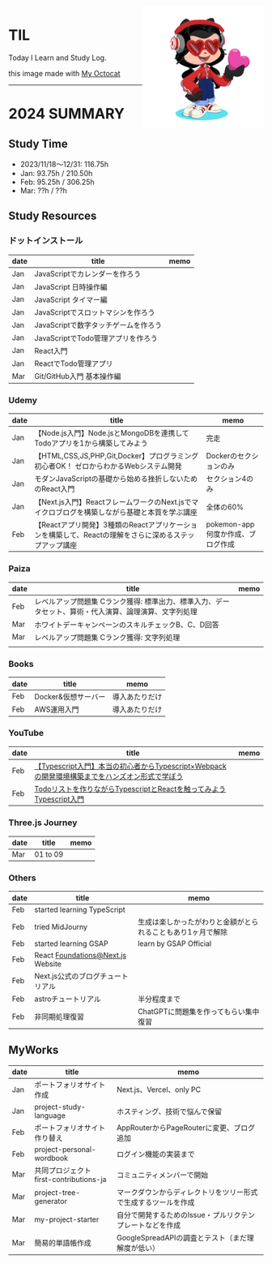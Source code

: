 <img align="right" width="240" src="assets/octcat.png" alt="TIL" />

<div>

# TIL

Today I Learn and Study Log.

this image made with [My Octocat](https://myoctocat.com/)

</div>

---

# 2024 SUMMARY

## Study Time

- 2023/11/18〜12/31: 116.75h
- Jan: 93.75h / 210.50h 
- Feb: 95.25h / 306.25h
- Mar: ??h / ??h

## Study Resources

### ドットインストール

| date | title | memo |
|---|---|---|
| Jan | JavaScriptでカレンダーを作ろう |   |
| Jan  | JavaScript 日時操作編 |   |
| Jan | JavaScript タイマー編 |   |
| Jan | JavaScriptでスロットマシンを作ろう  |   |
| Jan |  JavaScriptで数字タッチゲームを作ろう |   |
| Jan | JavaScriptでTodo管理アプリを作ろう  |   |
| Jan | React入門 |   |
| Jan | ReactでTodo管理アプリ |   |
| Mar |  Git/GitHub入門 基本操作編 |   |


### Udemy
| date | title | memo |
|---|---|---|
| Jan  | 【Node.js入門】Node.jsとMongoDBを連携してTodoアプリを1から構築してみよう | 完走 |
| Jan  | 【HTML,CSS,JS,PHP,Git,Docker】プログラミング初心者OK！ ゼロからわかるWebシステム開発 | Dockerのセクションのみ |
| Jan  | モダンJavaScriptの基礎から始める挫折しないためのReact入門 | セクション4のみ |
| Jan  | 【Next.js入門】ReactフレームワークのNext.jsでマイクロブログを構築しながら基礎と本質を学ぶ講座 | 全体の60% |
| Feb  | 【Reactアプリ開発】3種類のReactアプリケーションを構築して、Reactの理解をさらに深めるステップアップ講座 | pokemon-app何度か作成、ブログ作成 |


### Paiza
| date | title | memo |
|---|---|---|
| Feb | レベルアップ問題集 Cランク獲得: 標準出力、標準入力、データセット、算術・代入演算、論理演算、文字列処理 |   |
| Mar | ホワイトデーキャンペーンのスキルチェックB、C、D回答 |   |
| Mar | レベルアップ問題集 Cランク獲得: 文字列処理 |   |
|   |   |   |


### Books
| date | title | memo |
|---|---|---|
| Feb | Docker&仮想サーバー | 導入あたりだけ |
| Feb | AWS運用入門 | 導入あたりだけ |


### YouTube
| date | title | memo |
|---|---|---|
| Feb | [【Typescript入門】本当の初心者からTypescript×Webpackの開発環境構築までをハンズオン形式で学ぼう](https://www.youtube.com/watch?v=ECc1EXnx7VQ) |   |
| Feb | [Todoリストを作りながらTypescriptとReactを触ってみよう Typescript入門](https://www.youtube.com/watch?v=ANcopd8Bmao&t=29s) |   |


### Three.js Journey
| date | title | memo |
|---|---|---|
| Mar | 01 to 09 |   |


### Others
| date | title | memo |
|---|---|---|
| Feb | started learning TypeScript |   |
| Feb | tried MidJourny | 生成は楽しかったがわりと金額がとられることもあり1ヶ月で解除 |
| Feb | started learning GSAP | learn by GSAP Official |
| Feb | React Foundations@Next.js Website |   |
| Feb | Next.js公式のブログチュートリアル |   |
| Feb | astroチュートリアル | 半分程度まで |
| Feb | 非同期処理復習 | ChatGPTに問題集を作ってもらい集中復習 |


## MyWorks
| date | title | memo |
|---|---|---|
| Jan | ポートフォリオサイト作成 | Next.js、Vercel、only PC |
| Jan | project-study-language | ホスティング、技術で悩んで保留 |
| Feb | ポートフォリオサイト作り替え | AppRouterからPageRouterに変更、ブログ追加 |
| Feb | project-personal-wordbook | ログイン機能の実装まで |
| Mar | 共同プロジェクト<br>first-contributions-ja | コミュニティメンバーで開始 |
| Mar | project-tree-generator | マークダウンからディレクトリをツリー形式で生成するツールを作成 |
| Mar | my-project-starter | 自分で開発するためのIssue・プルリクテンプレートなどを作成 |
| Mar | 簡易的単語帳作成 | GoogleSpreadAPIの調査とテスト（まだ理解度が低い） |


